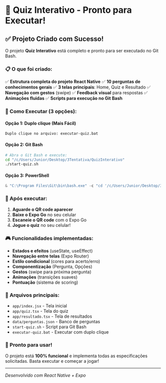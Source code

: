 # 🎯 Quiz Interativo - Pronto para Executar!

## ✅ Projeto Criado com Sucesso!

O projeto **Quiz Interativo** está completo e pronto para ser executado no Git Bash. 

### 📋 O que foi criado:

✅ **Estrutura completa do projeto React Native**
✅ **10 perguntas de conhecimentos gerais**
✅ **3 telas principais**: Home, Quiz e Resultado
✅ **Navegação com gestos** (swipe)
✅ **Feedback visual** para respostas
✅ **Animações fluidas**
✅ **Scripts para execução no Git Bash**

### 🚀 Como Executar (3 opções):

#### Opção 1: Duplo clique (Mais Fácil)
```
Duplo clique no arquivo: executar-quiz.bat
```

#### Opção 2: Git Bash
```bash
# Abra o Git Bash e execute:
cd "/c/Users/Junior/Desktop/3Tentativa/QuizInterativo"
./start-quiz.sh
```

#### Opção 3: PowerShell
```powershell
& "C:\Program Files\Git\bin\bash.exe" -c "cd '/c/Users/Junior/Desktop/3Tentativa/QuizInterativo' && npm start"
```

### 📱 Após executar:

1. **Aguarde o QR code aparecer**
2. **Baixe o Expo Go** no seu celular
3. **Escaneie o QR code** com o Expo Go
4. **Jogue o quiz** no seu celular!

### 🎮 Funcionalidades implementadas:

- **Estados e efeitos** (useState, useEffect)
- **Navegação entre telas** (Expo Router)
- **Estilo condicional** (cores para acerto/erro)
- **Componentização** (Pergunta, Opções)
- **Gestos** (swipe para próxima pergunta)
- **Animações** (transições suaves)
- **Pontuação** (sistema de scoring)

### 📁 Arquivos principais:

- `app/index.jsx` - Tela inicial
- `app/quiz.tsx` - Tela do quiz
- `app/resultado.tsx` - Tela de resultados
- `data/perguntas.json` - Banco de perguntas
- `start-quiz.sh` - Script para Git Bash
- `executar-quiz.bat` - Executar com duplo clique

### 🎯 Pronto para usar!

O projeto está **100% funcional** e implementa todas as especificações solicitadas. Basta executar e começar a jogar!

---
*Desenvolvido com React Native + Expo*
